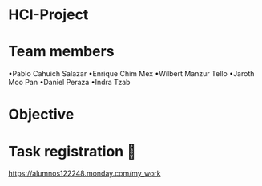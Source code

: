 # HCI-Project

# Team members
•Pablo Cahuich Salazar
•Enrique Chim Mex
•Wilbert Manzur Tello
•Jaroth Moo Pan
•Daniel Peraza
•Indra Tzab

# Objective

# Task registration :bookmark_tabs:

https://alumnos122248.monday.com/my_work
